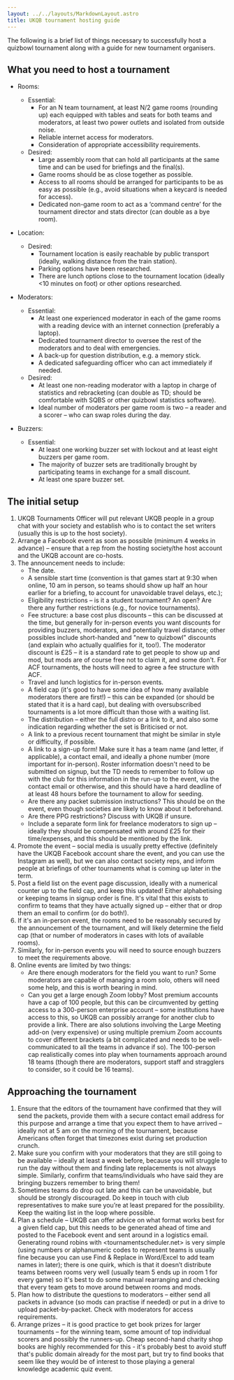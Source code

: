 ```yaml
---
layout: ../../layouts/MarkdownLayout.astro
title: UKQB tournament hosting guide
---
```


The following is a brief list of things necessary to successfully host a quizbowl tournament along with a guide for new tournament organisers.

## What you need to host a tournament

- Rooms:
  - Essential:
    - For an N team tournament, at least N/2 game rooms (rounding up) each equipped with tables and seats for both teams and moderators, at least two power outlets and isolated from outside noise.
    - Reliable internet access for moderators.
    - Consideration of appropriate accessibility requirements.
  - Desired:
    - Large assembly room that can hold all participants at the same time and can be used for briefings and the final(s).
    - Game rooms should be as close together as possible.
    - Access to all rooms should be arranged for participants to be as easy as possible (e.g., avoid situations when a keycard is needed for access).
    - Dedicated non-game room to act as a ‘command centre’ for the tournament director and stats director (can double as a bye room).

- Location:
  - Desired:
    - Tournament location is easily reachable by public transport (ideally, walking distance from the train station).
    - Parking options have been researched.
    - There are lunch options close to the tournament location (ideally <10 minutes on foot) or other options researched.

- Moderators:
  - Essential:
    - At least one experienced moderator in each of the game rooms with a reading device with an internet connection (preferably a laptop).
    - Dedicated tournament director to oversee the rest of the moderators and to deal with emergencies.
    - A back-up for question distribution, e.g. a memory stick.
    - A dedicated safeguarding officer who can act immediately if needed.
  - Desired:
    - At least one non-reading moderator with a laptop in charge of statistics and rebracketing (can double as TD; should be comfortable with SQBS or other quizbowl statistics software).
    - Ideal number of moderators per game room is two – a reader and a scorer – who can swap roles during the day.

- Buzzers:
  - Essential:
    - At least one working buzzer set with lockout and at least eight buzzers per game room.
    - The majority of buzzer sets are traditionally brought by participating teams in exchange for a small discount.
    - At least one spare buzzer set.

## The initial setup

1. UKQB Tournaments Officer will put relevant UKQB people in a group chat with your society and establish who is to contact the set writers (usually this is up to the host society).
2. Arrange a Facebook event as soon as possible (minimum 4 weeks in advance) – ensure that a rep from the hosting society/the host account and the UKQB account are co-hosts.
3. The announcement needs to include:
   - The date.
   - A sensible start time (convention is that games start at 9:30 when online, 10 am in person, so teams should show up half an hour earlier for a briefing, to account for unavoidable travel delays, etc.);
   - Eligibility restrictions – is it a student tournament? An open? Are there any further restrictions (e.g., for novice tournaments).
   - Fee structure: a base cost plus discounts – this can be discussed at the time, but generally for in-person events you want discounts for providing buzzers, moderators, and potentially travel distance; other possibles include short-handed and "new to quizbowl" discounts (and explain who actually qualifies for it, too!). The moderator discount is £25 – it is a standard rate to get people to show up and mod, but mods are of course free not to claim it, and some don't. For ACF tournaments, the hosts will need to agree a fee structure with ACF.
   - Travel and lunch logistics for in-person events.
   - A field cap (it's good to have some idea of how many available moderators there are first!) – this can be expanded (or should be stated that it is a hard cap), but dealing with oversubscribed tournaments is a lot more difficult than those with a waiting list.
   - The distribution – either the full distro or a link to it, and also some indication regarding whether the set is Briticised or not.
   - A link to a previous recent tournament that might be similar in style or difficulty, if possible.
   - A link to a sign-up form! Make sure it has a team name (and letter, if applicable), a contact email, and ideally a phone number (more important for in-person). Roster information doesn't need to be submitted on signup, but the TD needs to remember to follow up with the club for this information in the run-up to the event, via the contact email or otherwise, and this should have a hard deadline of at least 48 hours before the tournament to allow for seeding.
   - Are there any packet submission instructions? This should be on the event, even though societies are likely to know about it beforehand.
   - Are there PPG restrictions? Discuss with UKQB if unsure.
   - Include a separate form link for freelance moderators to sign up – ideally they should be compensated with around £25 for their time/expenses, and this should be mentioned by the link.
4. Promote the event – social media is usually pretty effective (definitely have the UKQB Facebook account share the event, and you can use the Instagram as well), but we can also contact society reps, and inform people at briefings of other tournaments what is coming up later in the term.
5. Post a field list on the event page discussion, ideally with a numerical counter up to the field cap, and keep this updated! Either alphabetising or keeping teams in signup order is fine. It's vital that this exists to confirm to teams that they have actually signed up – either that or drop them an email to confirm (or do both!).
6. If it's an in-person event, the rooms need to be reasonably secured by the announcement of the tournament, and will likely determine the field cap (that or number of moderators in cases with lots of available rooms).
7. Similarly, for in-person events you will need to source enough buzzers to meet the requirements above.
8. Online events are limited by two things:
   - Are there enough moderators for the field you want to run? Some moderators are capable of managing a room solo, others will need some help, and this is worth bearing in mind.
   - Can you get a large enough Zoom lobby? Most premium accounts have a cap of 100 people, but this can be circumvented by getting access to a 300-person enterprise account – some institutions have access to this, so UKQB can possibly arrange for another club to provide a link. There are also solutions involving the Large Meeting add-on (very expensive) or using multiple premium Zoom accounts to cover different brackets (a bit complicated and needs to be well-communicated to all the teams in advance if so). The 100-person cap realistically comes into play when tournaments approach around 18 teams (though there are moderators, support staff and stragglers to consider, so it could be 16 teams).

## Approaching the tournament

1. Ensure that the editors of the tournament have confirmed that they will send the packets, provide them with a secure contact email address for this purpose and arrange a time that you expect them to have arrived – ideally not at 5 am on the morning of the tournament, because Americans often forget that timezones exist during set production crunch.
2. Make sure you confirm with your moderators that they are still going to be available – ideally at least a week before, because you will struggle to run the day without them and finding late replacements is not always simple. Similarly, confirm that teams/individuals who have said they are bringing buzzers remember to bring them!
3. Sometimes teams do drop out late and this can be unavoidable, but should be strongly discouraged. Do keep in touch with club representatives to make sure you’re at least prepared for the possibility. Keep the waiting list in the loop where possible.
4. Plan a schedule – UKQB can offer advice on what format works best for a given field cap, but this needs to be generated ahead of time and posted to the Facebook event and sent around in a logistics email. Generating round robins with <tournamentscheduler.net> is very simple (using numbers or alphanumeric codes to represent teams is usually fine because you can use Find & Replace in Word/Excel to add team names in later); there is one quirk, which is that it doesn’t distribute teams between rooms very well (usually team 5 ends up in room 1 for every game) so it's best to do some manual rearranging and checking that every team gets to move around between rooms and mods.
5. Plan how to distribute the questions to moderators – either send all packets in advance (so mods can practise if needed) or put in a drive to upload packet-by-packet. Check with moderators for access requirements.
6. Arrange prizes – it is good practice to get book prizes for larger tournaments – for the winning team, some amount of top individual scorers and possibly the runners-up. Cheap second-hand charity shop books are highly recommended for this - it's probably best to avoid stuff that's public domain already for the most part, but try to find books that seem like they would be of interest to those playing a general knowledge academic quiz event.
